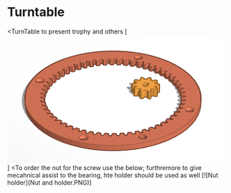 # Turntable
<TurnTable to present trophy and others
[![Gearing meachnism](GearingMeachnism.PNG)]
<To order the nut for the screw use the below; furthremore to give mecahnical assist to the bearing, hte holder should be used as well
[![Nut holder](Nut and holder.PNG)]
